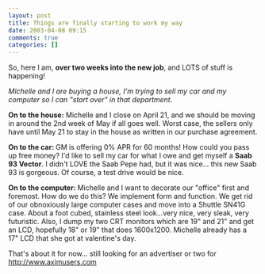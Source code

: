 ```yaml
---
layout: post
title: Things are finally starting to work my way
date: 2003-04-08 09:15
comments: true
categories: []
---
```

So, here I am, <b>over two weeks into the new job</b>, and LOTS of stuff is happening!

<i>Michelle and I are buying a house, I'm trying to sell my car and my computer so I can "start over" in that department.</i>

<b>On to the house:</b> Michelle and I close on April 21, and we should be moving in around the 2nd week of May if all goes well. Worst case, the sellers only have until May 21 to stay in the house as written in our purchase agreement.

<b>On to the car: </b>GM is offering 0% APR for 60 months! How could you pass up free money? I'd like to sell my car for what I owe and get myself a <b>Saab 93 Vector</b>. I didn't LOVE the Saab Pepe had, but it was nice... this new Saab 93 is gorgeous. Of course, a test drive would be nice.

<b>On to the computer: </b>Michelle and I want to decorate our "office" first and foremost. How do we do this? We implement form and function. We get rid of our obnoxiously large computer cases and move into a Shuttle SN41G case. About a foot cubed, stainless steel look...very nice, very sleak, very futuristic. Also, I dump my two CRT monitors which are 19" and 21" and get an LCD, hopefully 18" or 19" that does 1600x1200. Michelle already has a 17" LCD that she got at valentine's day.

That's about it for now... still looking for an advertiser or two for <a href="http://www.aximusers.com">http://www.aximusers.com</a>
